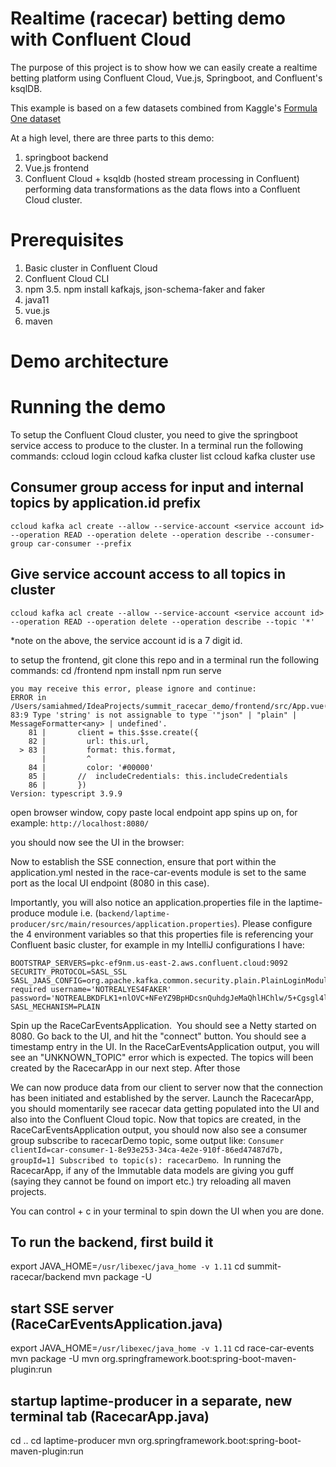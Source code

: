 # Realtime (racecar) betting demo with Confluent Cloud 

The purpose of this project is to show how we can easily create a realtime betting platform using Confluent Cloud, Vue.js, Springboot, and Confluent's ksqlDB.

This example is based on a few datasets combined from Kaggle's [Formula One dataset]('https://www.kaggle.com/cjgdev/formula-1-race-data-19502017')

At a high level, there are three parts to this demo:
1. springboot backend
2. Vue.js frontend 
3. Confluent Cloud + ksqldb (hosted stream processing in Confluent) performing data transformations as the data flows into a Confluent Cloud cluster.

# Prerequisites
1. Basic cluster in Confluent Cloud
2. Confluent Cloud CLI 
3. npm
3.5. npm install kafkajs, json-schema-faker and faker 
4. java11
5. vue.js 
6. maven 

# Demo architecture 

# Running the demo 
To setup the Confluent Cloud cluster, you need to give the springboot service access to produce to the cluster. In a terminal run the following commands: 
ccloud login
ccloud kafka cluster list
ccloud kafka cluster use <enter lkc for basic cluster here>

## Consumer group access for input and internal topics by application.id prefix
`ccloud kafka acl create --allow --service-account <service account id> --operation READ --operation delete --operation describe --consumer-group car-consumer --prefix`

## Give service account access to all topics in cluster
`ccloud kafka acl create --allow --service-account <service account id> --operation READ --operation delete --operation describe --topic '*'`

*note on the above, the service account id is a 7 digit id. 

to setup the frontend, git clone this repo and in a terminal run the following commands: 
cd /frontend
npm install 
npm run serve 

```
you may receive this error, please ignore and continue: 
ERROR in /Users/samiahmed/IdeaProjects/summit_racecar_demo/frontend/src/App.vue(83,9):
83:9 Type 'string' is not assignable to type '"json" | "plain" | MessageFormatter<any> | undefined'.
    81 |       client = this.$sse.create({
    82 |         url: this.url,
  > 83 |         format: this.format,
       |         ^
    84 |         color: '#00000'
    85 |       //  includeCredentials: this.includeCredentials
    86 |       })
Version: typescript 3.9.9
```

open browser window, copy paste local endpoint app spins up on, for example: 
`http://localhost:8080/`

you should now see the UI in the browser: 

Now to establish the SSE connection, ensure that port within the application.yml nested in the race-car-events module is set to the same port as the local UI endpoint (8080 in this case). 

Importantly, you will also notice an application.properties file in the laptime-produce module i.e. (`backend/laptime-producer/src/main/resources/application.properties`). Please configure the 4 environment variables so that this properties file is referencing your Confluent basic cluster, for example in my IntelliJ configurations I have: 

```
BOOTSTRAP_SERVERS=pkc-ef9nm.us-east-2.aws.confluent.cloud:9092
SECURITY_PROTOCOL=SASL_SSL
SASL_JAAS_CONFIG=org.apache.kafka.common.security.plain.PlainLoginModule   required username='NOTREALYES4FAKER'   password='NOTREALBKDFLK1+nlOVC+NFeYZ9BpHDcsnQuhdgJeMaQhlHChlw/5+Cgsgl4lEnP';
SASL_MECHANISM=PLAIN
```
  
Spin up the RaceCarEventsApplication.  You should see a Netty started on 8080. Go back to the UI, and hit the "connect" button. You should see a timestamp entry in the UI. In the RaceCarEventsApplication output, you will see an "UNKNOWN_TOPIC" error which is expected. The topics will been created by the RacecarApp in our next step. After those 

We can now produce data from our client to server now that the connection has been initiated and established by the server. Launch the RacecarApp, you should momentarily see racecar data getting populated into the UI and also into the Confluent Cloud topic. Now that topics are created, in the RaceCarEventsApplication output, you should now also see a consumer group subscribe to racecarDemo topic, some output like: `Consumer clientId=car-consumer-1-8e93e253-34ca-4e2e-910f-86ed47487d7b, groupId=1] Subscribed to topic(s): racecarDemo`.  In running the RacecarApp, if any of the Immutable data models are giving you guff (saying they cannot be found on import etc.) try reloading all maven projects. 

You can control + c in your terminal to spin down the UI when you are done. 

## To run the backend, first build it 
export JAVA_HOME=`/usr/libexec/java_home -v 1.11` 
cd summit-racecar/backend 
mvn package -U 
  
## start SSE server (RaceCarEventsApplication.java) 
export JAVA_HOME=`/usr/libexec/java_home -v 1.11` 
cd race-car-events  
mvn package -U 
mvn org.springframework.boot:spring-boot-maven-plugin:run

## startup laptime-producer in a separate, new terminal tab (RacecarApp.java) 
cd .. 
cd laptime-producer
mvn org.springframework.boot:spring-boot-maven-plugin:run 

  
